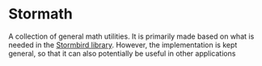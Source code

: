 # Stormath

A collection of general math utilities. It is primarily made based on what is needed in the [Stormbird library](https://github.com/NTNU-IMT/stormbird). However, the implementation is kept general, so that it can also potentially be useful in other applications
